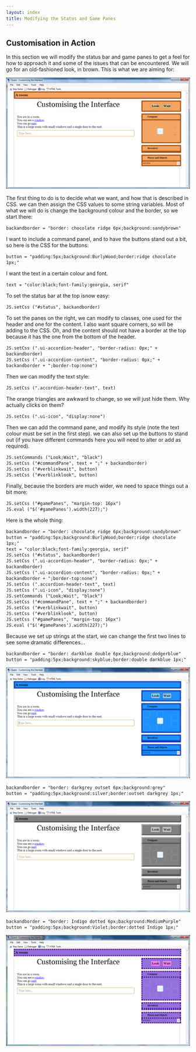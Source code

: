 ```yaml
---
layout: index
title: Modifying the Status and Game Panes
---
```


Customisation in Action
-----------------------

In this section we will modify the status bar and game panes to get a feel for how to approach it and some of the issues that can be encountered. We will go for an old-fashioned look, in brown. This is what we are aiming for:

![](interface1.png "interface1.png")

The first thing to do is to decide what we want, and how that is described in CSS. we can then assign the CSS values to some string variables. Most of what we will do is change the background colour and the border, so we start there:

```
backandborder = "border: chocolate ridge 6px;background:sandybrown"
```

I want to include a command panel, and to have the buttons stand out a bit, so here is the CSS for the buttons:

```
button = "padding:5px;background:BurlyWood;border:ridge chocolate 1px;"
```

I want the text in a certain colour and font.

```
text = "color:black;font-family:georgia, serif"
```

To set the status bar at the top isnow easy:

```
JS.setCss ("#status", backandborder)
```

To set the panes on the right, we can modify to classes, one used for the header and one for the content. I also want square corners, so will be adding to the CSS. Oh, and the content should not have a border at the top because it has the one from the bottom of the header.

```
JS.setCss (".ui-accordion-header", "border-radius: 0px;" + backandborder)
JS.setCss (".ui-accordion-content", "border-radius: 0px;" + backandborder + ";border-top:none")
```

Then we can modify the text style:

```
JS.setCss (".accordion-header-text", text)
```

The orange triangles are awkward to change, so we will just hide them. Why actually clicks on them?

```
JS.setCss (".ui-icon", "display:none")
```

Then we can add the command pane, and modify its style (note the text colour must be set in the first step). we can also set up the buttons to stand out (if you have different commands here you will need to alter or add as required).

```
JS.setCommands ("Look;Wait", "black")
JS.setCss ("#commandPane", text + ";" + backandborder)
JS.setCss ("#verblinkwait", button)
JS.setCss ("#verblinklook", button)
```

Finally, because the borders are much wider, we need to space things out a bit more:

```
JS.setCss ("#gamePanes", "margin-top: 16px")
JS.eval ("$('#gamePanes').width(227);")
```

Here is the whole thing:

```
backandborder = "border: chocolate ridge 6px;background:sandybrown"
button = "padding:5px;background:BurlyWood;border:ridge chocolate 1px;"
text = "color:black;font-family:georgia, serif"
JS.setCss ("#status", backandborder)
JS.setCss (".ui-accordion-header", "border-radius: 0px;" + backandborder)
JS.setCss (".ui-accordion-content", "border-radius: 0px;" + backandborder + ";border-top:none")
JS.setCss (".accordion-header-text", text)
JS.setCss (".ui-icon", "display:none")
JS.setCommands ("Look;Wait", "black")
JS.setCss ("#commandPane", text + ";" + backandborder)
JS.setCss ("#verblinkwait", button)
JS.setCss ("#verblinklook", button)
JS.setCss ("#gamePanes", "margin-top: 16px")
JS.eval ("$('#gamePanes').width(227);")
```

Because we set up strings at the start, we can change the first two lines to see some dramatic differences...

```
backandborder = "border: darkblue double 6px;background:dodgerblue"
button = "padding:5px;background:skyblue;border:double darkblue 1px;"
```

![](interface2.png "interface2.png")



```
backandborder = "border: darkgrey outset 6px;background:grey"
button = "padding:5px;background:silver;border:outset darkgrey 1px;"
```

![](interface3.png "interface3.png")




```
backandborder = "border: Indigo dotted 6px;background:MediumPurple"
button = "padding:5px;background:Violet;border:dotted Indigo 1px;"
```

![](interface4.png "interface4.png")
